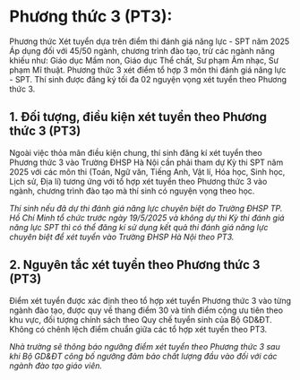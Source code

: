 # Phương thức 3 (PT3): 

Phương thức Xét tuyển dựa trên điểm thi đánh giá năng lực - SPT năm 2025
Áp dụng đối với 45/50 ngành, chương trình đào tạo, trừ các ngành năng khiếu như: Giáo dục Mầm non, Giáo dục Thể chất, Sư phạm Âm nhạc, Sư phạm Mĩ thuật. Phương thức 3 xét điểm tổ hợp 3 môn thi đánh giá năng lực - SPT. Thí sinh được đăng ký tối đa 02 nguyện vọng xét tuyển theo Phương thức 3.

## 1. Đối tượng, điều kiện xét tuyển theo Phương thức 3 (PT3)
Ngoài việc thỏa mãn điều kiện chung, thí sinh đăng kí xét tuyển theo Phương thức 3 vào Trường ĐHSP Hà Nội cần phải tham dự Kỳ thi SPT năm 2025 với các môn thi (Toán, Ngữ văn, Tiếng Anh, Vật lí, Hóa học, Sinh học, Lịch sử, Địa lí) tương ứng với tổ hợp xét tuyển theo Phương thức 3 vào ngành, chương trình đào tạo mà thí sinh có nguyện vọng theo học.

*Thí sinh nếu đã dự thi đánh giá năng lực chuyên biệt do Trường ĐHSP TP. Hồ Chí Minh tổ chức trước ngày 19/5/2025 và không dự thi Kỳ thi đánh giá năng lực SPT thì có thể đăng kí sử dụng kết quả thi đánh giá năng lực chuyên biệt để xét tuyển vào Trường ĐHSP Hà Nội theo PT3.*

## 2. Nguyên tắc xét tuyển theo Phương thức 3 (PT3)
Điểm xét tuyển được xác định theo tổ hợp xét tuyển Phương thức 3 vào từng ngành đào tạo, được quy về thang điểm 30 và tính điểm cộng ưu tiên theo khu vực, đối tượng chính sách theo Quy chế tuyển sinh của Bộ GD&ĐT. Không có chênh lệch điểm chuẩn giữa các tổ hợp xét tuyển theo PT3.

*Nhà trường sẽ thông báo ngưỡng điểm xét tuyển theo Phương thức 3 sau khi Bộ GD&ĐT công bố ngưỡng đảm bảo chất lượng đầu vào đối với các ngành đào tạo giáo viên.*
